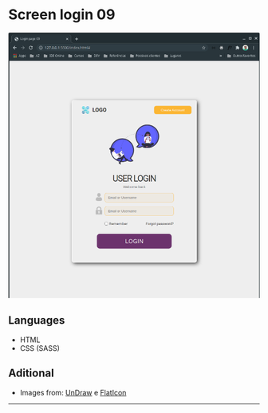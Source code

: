 # Screen login 09

<img src="./screenlogin09.png">

## Languages
- HTML
- CSS (SASS)

## Aditional
- Images from: [UnDraw](https://undraw.co/illustrations) e [FlatIcon](https://www.flaticon.com)
****